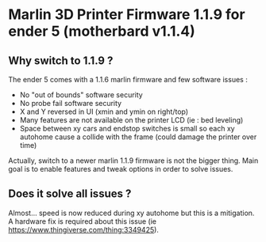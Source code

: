 # Marlin 3D Printer Firmware 1.1.9 for ender 5 (motherbard v1.1.4)

## Why switch to 1.1.9 ?

The ender 5 comes with a 1.1.6 marlin firmware and few software issues :
- No "out of bounds" software security
- No probe fail software security
- X and Y reversed in UI (xmin and ymin on right/top)
- Many features are not available on the printer LCD (ie : bed leveling)
- Space between xy cars and endstop switches is small so each xy autohome cause a collide with the frame (could damage the printer over time)

Actually, switch to a newer marlin 1.1.9 firmware is not the bigger thing. Main goal is to enable features and tweak options in order to solve issues.

## Does it solve all issues ?

Almost... speed is now reduced during xy autohome but this is a mitigation. A hardware fix is required about this issue (ie https://www.thingiverse.com/thing:3349425).

